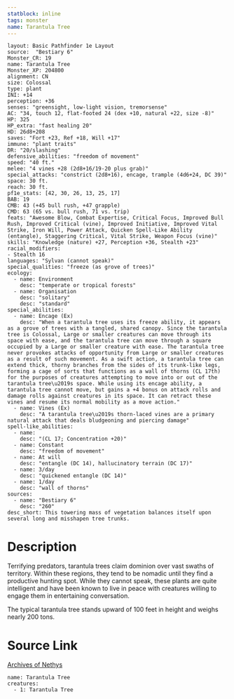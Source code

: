 ```yaml
---
statblock: inline
tags: monster
name: Tarantula Tree
---
```

```statblock
layout: Basic Pathfinder 1e Layout
source:  "Bestiary 6"
Monster_CR: 19
name: Tarantula Tree
Monster_XP: 204800
alignment: CN
size: Colossal
type: plant
INI: +14
perception: +36
senses: "greensight, low-light vision, tremorsense"
AC: "34, touch 12, flat-footed 24 (dex +10, natural +22, size -8)"
HP: 325
HP_extra: "fast healing 20"
HD: 26d8+208
saves: "Fort +23, Ref +18, Will +17"
immune: "plant traits"
DR: "20/slashing"
defensive_abilities: "freedom of movement"
speed: "40 ft."
melee: "4 vines +28 (2d8+16/19-20 plus grab)"
special_attacks: "constrict (2d8+16), encage, trample (4d6+24, DC 39)"
space: 30 ft.
reach: 30 ft.
pf1e_stats: [42, 30, 26, 13, 25, 17]
BAB: 19
CMB: 43 (+45 bull rush, +47 grapple)
CMD: 63 (65 vs. bull rush, 71 vs. trip)
feats: "Awesome Blow, Combat Expertise, Critical Focus, Improved Bull Rush, Improved Critical (vine), Improved Initiative, Improved Vital Strike, Iron Will, Power Attack, Quicken Spell-Like Ability (entangle), Staggering Critical, Vital Strike, Weapon Focus (vine)"
skills: "Knowledge (nature) +27, Perception +36, Stealth +23"
racial_modifiers:
- Stealth 16
languages: "Sylvan (cannot speak)"
special_qualities: "freeze (as grove of trees)"
ecology:
  - name: Environment
    desc: "temperate or tropical forests"
  - name: Organisation
    desc: "solitary"
    desc: "standard"
special_abilities:
  - name: Encage (Ex)
    desc: "When a tarantula tree uses its freeze ability, it appears as a grove of trees with a tangled, shared canopy. Since the tarantula tree is Colossal, Large or smaller creatures can move through its space with ease, and the tarantula tree can move through a square occupied by a Large or smaller creature with ease. The tarantula tree never provokes attacks of opportunity from Large or smaller creatures as a result of such movement. As a swift action, a tarantula tree can extend thick, thorny branches from the sides of its trunk-like legs, forming a cage of sorts that functions as a wall of thorns (CL 17th) for the purposes of creatures attempting to move into or out of the tarantula tree\u2019s space. While using its encage ability, a tarantula tree cannot move, but gains a +4 bonus on attack rolls and damage rolls against creatures in its space. It can retract these vines and resume its normal mobility as a move action."
  - name: Vines (Ex)
    desc: "A tarantula tree\u2019s thorn-laced vines are a primary natural attack that deals bludgeoning and piercing damage"
spell-like_abilities:
  - name:
    desc: "(CL 17; Concentration +20)"
  - name: Constant
    desc: "freedom of movement"
  - name: At will
    desc: "entangle (DC 14), hallucinatory terrain (DC 17)"
  - name: 3/day
    desc: "quickened entangle (DC 14)"
  - name: 1/day
    desc: "wall of thorns"
sources:
  - name: "Bestiary 6"
    desc: "260"
desc_short: This towering mass of vegetation balances itself upon several long and misshapen tree trunks.
```
# Description
Terrifying predators, tarantula trees claim dominion over vast swaths of territory. Within these regions, they tend to be nomadic until they find a productive hunting spot. While they cannot speak, these plants are quite intelligent and have been known to live in peace with creatures willing to engage them in entertaining conversation. 

The typical tarantula tree stands upward of 100 feet in height and weighs nearly 200 tons.
# Source Link
[Archives of Nethys](https://aonprd.com/MonsterDisplay.aspx?ItemName=Tarantula%20Tree)
```encounter-table
name: Tarantula Tree
creatures:
  - 1: Tarantula Tree
```
